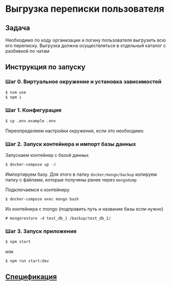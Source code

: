 # Выгрузка переписки пользователя

## Задача
Необходимо по коду организации и логину пользователя выгрузить всю его переписку. Выгрузка должна осуществляться в отдельный каталог с разбивкой по чатам

## Инструкция по запуску

### Шаг 0. Виртуальное окружение и установка зависимостей

```bash
$ nvm use
$ npm i
```

### Шаг 1. Конфигурация

```bash
$ cp .env.example .env
```

Переопределяем настройки окружения, если это необходимо

### Шаг 2. Запуск контейнера и импорт базы данных

Запускаем контейнер с базой данных
```bash
$ docker-compose up -d
```

Импортируем базу. Для этого в папку `docker/mongo/backup` копируем папку с файлами, которые получены ранее через `mongodump`

Подключаемся к контейнеру

```bash
$ docker-compose exec mongo bash
```

Из контейнера с mongo (подправить путь и название базы если нужно)
```
# mongorestore -d test_db_1 /backup/test_db_1/
```

### Шаг 3. Запуск приложения

```bash
$ npm start
```
или 

```bash
$ npm run start:dev
```

## [Спецификация](openapi.yaml)
